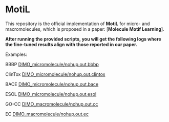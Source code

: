 # MotiL #

This repository is the official implementation of **MotiL** for micro- and macromolecules, 
which is proposed in a paper: [**Molecule Motif Learning**].

**After running the provided scripts, you will get the following logs where the fine-tuned results align with those reported in our paper.**

Examples:

BBBP [DIMO_micromolecule/nohup.out.bbbp](DIMO_micromolecule/nohup.out.bbbp)

ClinTox [DIMO_micromolecule/nohup.out.clintox](DIMO_micromolecule/nohup.out.clintox)

BACE [DIMO_micromolecule/nohup.out.bace](DIMO_micromolecule/nohup.out.bace)

ESOL [DIMO_micromolecule/nohup.out.esol](DIMO_micromolecule/nohup.out.esol)

GO-CC [DIMO_macromolecule/nohup.out.cc](DIMO_macromolecule/nohup.out.cc)

EC [DIMO_macromolecule/nohup.out.ec](DIMO_macromolecule/nohup.out.ec)

